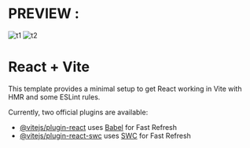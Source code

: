 # PREVIEW :
![t1](https://github.com/Shubham7906/context-api-project/assets/76210714/5dfe3cc7-a3a7-4e97-8d2d-1a1b1b082bc1)
![t2](https://github.com/Shubham7906/context-api-project/assets/76210714/eebccf71-ed6a-4a9e-b76e-765ea2bc84e0)


# React + Vite

This template provides a minimal setup to get React working in Vite with HMR and some ESLint rules.

Currently, two official plugins are available:

- [@vitejs/plugin-react](https://github.com/vitejs/vite-plugin-react/blob/main/packages/plugin-react/README.md) uses [Babel](https://babeljs.io/) for Fast Refresh
- [@vitejs/plugin-react-swc](https://github.com/vitejs/vite-plugin-react-swc) uses [SWC](https://swc.rs/) for Fast Refresh
